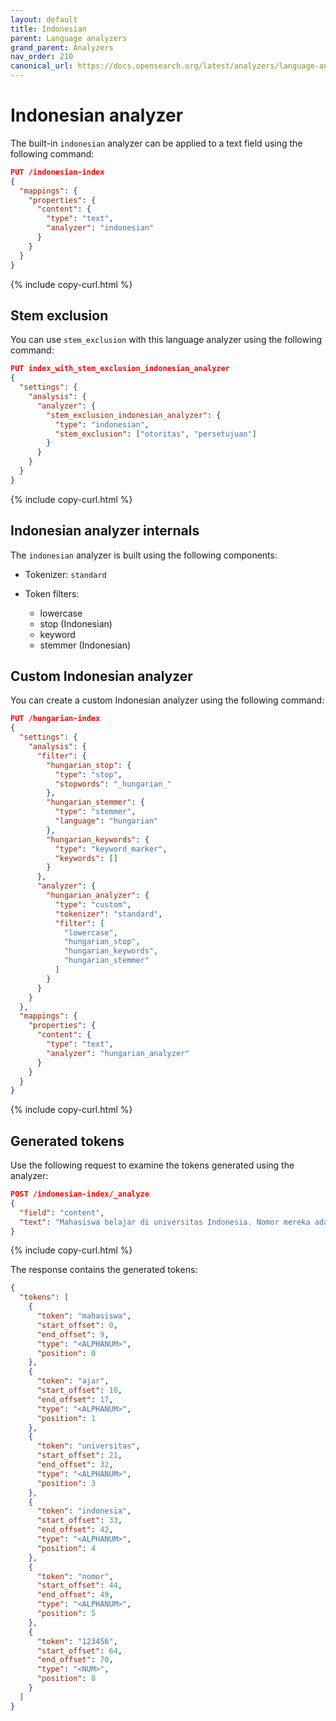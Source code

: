```yaml
---
layout: default
title: Indonesian
parent: Language analyzers
grand_parent: Analyzers
nav_order: 210
canonical_url: https://docs.opensearch.org/latest/analyzers/language-analyzers/indonesian/
---
```


# Indonesian analyzer

The built-in `indonesian` analyzer can be applied to a text field using the following command:

```json
PUT /indonesian-index
{
  "mappings": {
    "properties": {
      "content": {
        "type": "text",
        "analyzer": "indonesian"
      }
    }
  }
}
```
{% include copy-curl.html %}

## Stem exclusion

You can use `stem_exclusion` with this language analyzer using the following command:

```json
PUT index_with_stem_exclusion_indonesian_analyzer
{
  "settings": {
    "analysis": {
      "analyzer": {
        "stem_exclusion_indonesian_analyzer": {
          "type": "indonesian",
          "stem_exclusion": ["otoritas", "persetujuan"]
        }
      }
    }
  }
}
```
{% include copy-curl.html %}

## Indonesian analyzer internals

The `indonesian` analyzer is built using the following components:

- Tokenizer: `standard`

- Token filters:
  - lowercase
  - stop (Indonesian)
  - keyword
  - stemmer (Indonesian)

## Custom Indonesian analyzer

You can create a custom Indonesian analyzer using the following command:

```json
PUT /hungarian-index
{
  "settings": {
    "analysis": {
      "filter": {
        "hungarian_stop": {
          "type": "stop",
          "stopwords": "_hungarian_"
        },
        "hungarian_stemmer": {
          "type": "stemmer",
          "language": "hungarian"
        },
        "hungarian_keywords": {
          "type": "keyword_marker",
          "keywords": []
        }
      },
      "analyzer": {
        "hungarian_analyzer": {
          "type": "custom",
          "tokenizer": "standard",
          "filter": [
            "lowercase",
            "hungarian_stop",
            "hungarian_keywords",
            "hungarian_stemmer"
          ]
        }
      }
    }
  },
  "mappings": {
    "properties": {
      "content": {
        "type": "text",
        "analyzer": "hungarian_analyzer"
      }
    }
  }
}
```
{% include copy-curl.html %}

## Generated tokens

Use the following request to examine the tokens generated using the analyzer:

```json
POST /indonesian-index/_analyze
{
  "field": "content",
  "text": "Mahasiswa belajar di universitas Indonesia. Nomor mereka adalah 123456."
}
```
{% include copy-curl.html %}

The response contains the generated tokens:

```json
{
  "tokens": [
    {
      "token": "mahasiswa",
      "start_offset": 0,
      "end_offset": 9,
      "type": "<ALPHANUM>",
      "position": 0
    },
    {
      "token": "ajar",
      "start_offset": 10,
      "end_offset": 17,
      "type": "<ALPHANUM>",
      "position": 1
    },
    {
      "token": "universitas",
      "start_offset": 21,
      "end_offset": 32,
      "type": "<ALPHANUM>",
      "position": 3
    },
    {
      "token": "indonesia",
      "start_offset": 33,
      "end_offset": 42,
      "type": "<ALPHANUM>",
      "position": 4
    },
    {
      "token": "nomor",
      "start_offset": 44,
      "end_offset": 49,
      "type": "<ALPHANUM>",
      "position": 5
    },
    {
      "token": "123456",
      "start_offset": 64,
      "end_offset": 70,
      "type": "<NUM>",
      "position": 8
    }
  ]
}
```